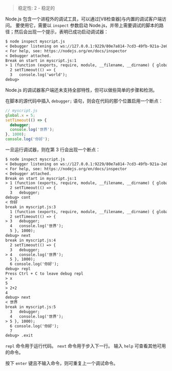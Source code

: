 
<!--introduced_in=v0.9.12-->

> 稳定性: 2 - 稳定的

<!-- type=misc -->

Node.js 包含一个进程外的调试工具，可以通过[V8检查器]与内置的调试客户端访问。
要使用它，需要以 `inspect` 参数启动 Node.js，并带上需要调试的脚本的路径；然后会出现一个提示，表明已成功启动调试器：

```txt
$ node inspect myscript.js
< Debugger listening on ws://127.0.0.1:9229/80e7a814-7cd3-49fb-921a-2e02228cd5ba
< For help, see: https://nodejs.org/en/docs/inspector
< Debugger attached.
Break on start in myscript.js:1
> 1 (function (exports, require, module, __filename, __dirname) { global.x = 5;
  2 setTimeout(() => {
  3   console.log('world');
debug>
```

Node.js 的调试器客户端还未支持全部特性，但可以做些简单的步骤和检测。

在脚本的源代码中插入 `debugger;` 语句，则会在代码的那个位置启用一个断点：

<!-- eslint-disable no-debugger -->
```js
// myscript.js
global.x = 5;
setTimeout(() => {
  debugger;
  console.log('世界');
}, 1000);
console.log('你好');
```

一旦运行调试器，则在第 3 行会出现一个断点：

```txt
$ node inspect myscript.js
< Debugger listening on ws://127.0.0.1:9229/80e7a814-7cd3-49fb-921a-2e02228cd5ba
< For help, see: https://nodejs.org/en/docs/inspector
< Debugger attached.
Break on start in myscript.js:1
> 1 (function (exports, require, module, __filename, __dirname) { global.x = 5;
  2 setTimeout(() => {
  3   debugger;
debug> cont
< 你好
break in myscript.js:3
  1 (function (exports, require, module, __filename, __dirname) { global.x = 5;
  2 setTimeout(() => {
> 3   debugger;
  4   console.log('世界');
  5 }, 1000);
debug> next
break in myscript.js:4
  2 setTimeout(() => {
  3   debugger;
> 4   console.log('世界');
  5 }, 1000);
  6 console.log('你好');
debug> repl
Press Ctrl + C to leave debug repl
> x
5
> 2+2
4
debug> next
< 世界
break in myscript.js:5
  3   debugger;
  4   console.log('世界');
> 5 }, 1000);
  6 console.log('你好');
  7
debug> .exit
```

`repl` 命令用于运行代码。
`next` 命令用于步入下一行。
输入 `help` 可查看其他可用的命令。

按下 `enter` 键且不输入命令，则可重复上一个调试命令。


